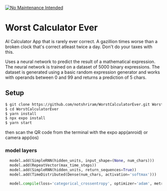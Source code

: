 [![No Maintenance Intended](http://unmaintained.tech/badge.svg)](http://unmaintained.tech/)

# Worst Calculator Ever

AI Calculator App that is rarely ever correct. A gazillion times worse than a broken clock that's correct atleast twice a day. Don't do your taxes with this.

Uses a neural network to predict the result of a mathematical expression. The neural network is trained on a dataset of 5000 binary expressions. The dataset is generated using a basic random expression generator and works with operands between 0 and 99 and returns a prediction of 5 chars.


## Setup

```bash
$ git clone https://github.com/notshriram/WorstCalculatorEver.git WorstCalculatorEver
$ cd WorstCalculatorEver
$ yarn install
$ npx expo install
$ yarn start
```
then scan the QR code from the terminal with the expo app(anroid) or camera app(ios)


### model layers

```python
  model.add(SimpleRNN(hidden_units, input_shape=(None, num_chars)))
  model.add(RepeatVector(max_time_steps))
  model.add(SimpleRNN(hidden_units, return_sequences=True))
  model.add(TimeDistributed(Dense(num_chars, activation='softmax')))

  model.compile(loss='categorical_crossentropy', optimizer='adam', metrics=['accuracy'])
```
